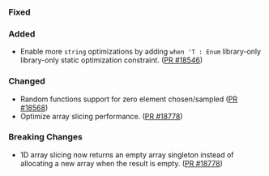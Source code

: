### Fixed

### Added

* Enable more `string` optimizations by adding `when 'T : Enum` library-only library-only static optimization constraint. ([PR #18546](https://github.com/dotnet/fsharp/pull/18546))

### Changed

* Random functions support for zero element chosen/sampled ([PR #18568](https://github.com/dotnet/fsharp/pull/18568))
* Optimize array slicing performance. ([PR #18778](https://github.com/dotnet/fsharp/pull/18778))

### Breaking Changes

* 1D array slicing now returns an empty array singleton instead of allocating a new array when the result is empty. ([PR #18778](https://github.com/dotnet/fsharp/pull/18778))